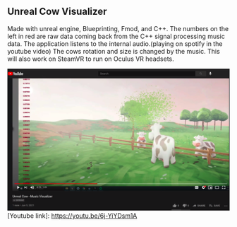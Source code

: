 ## Unreal Cow Visualizer

Made with unreal engine, Blueprinting, Fmod, and C++.
The numbers on the left in red are raw data coming back from the C++ signal processing music data. The application listens to the internal audio.(playing on spotify in the youtube video) The cows rotation and size is changed by the music. This will also work on SteamVR to run on Oculus VR headsets.

![youtube screen shot](screenshot.png)
[Youtube link]: https://youtu.be/6j-YiYDsm1A
